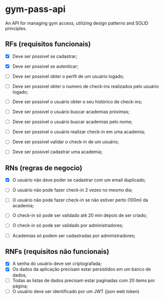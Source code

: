 # gym-pass-api
An API for managing gym access, utilizing design patterns and SOLID principles.


## RFs (requisitos funcionais)

- [x] Deve ser possivel se cadastrar;
- [x] Deve ser possivel se autenticar;
- [ ] Deve ser possivel obter o perfil de um usuário logado;
- [ ] Deve ser possivel obter o numero de check-ins realizados pelo usuário logado;
- [ ] Deve ser possivel o usuário obter o seu histórico de check-ins;
- [ ] Deve ser possivel o usuário buscar academias próximas;
- [ ] Deve ser possivel o usuário buscar academias pelo nome;
- [ ] Deve ser possivel o usuário realizar check-in em uma academia;
- [ ] Deve ser possivel validar o check-in de um usuário;
- [ ] Deve ser possivel cadastrar uma academia;


## RNs (regras de negocio)

- [x] O usuário não deve poder se cadastrar com um email duplicado;
- [ ] O usuário não pode fazer check-in 2 vezes no mesmo dia;
- [ ] O usuário não pode fazer check-in se não estiver perto (100m) da academia;
- [ ] O check-in só pode ser validado até 20 min depois de ser criado;
- [ ] O check-in só pode ser validado por administradores;
- [ ] Academias só podem ser cadastradas por administradores;


## RNFs (requisitos não funcionais)

- [x] A senha do usuário deve ser criptografada;
- [x] Os dados da aplicação precisam estar persistidos em um banco de dados;
- [ ] Todas as listas de dados precisam estar paginadas com 20 items por página;
- [ ] O usuário deve ser identificado por um JWT (json web token)